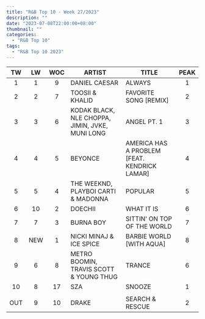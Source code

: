 ```yaml
---
title: "R&B Top 10 - Week 27/2023"
description: ""
date: "2023-07-08T22:00:00+08:00"
thumbnail: ""
categories:
  - "R&B Top 10"
tags:
  - "R&B Top 10 2023"
---
```

<!--more-->
|TW|LW|WOC|ARTIST|TITLE|PEAK|
|:----:|:----:|:----:|----|----|:----:|
|1|1|9|DANIEL CAESAR|ALWAYS|1|
|2|2|7|TOOSII & KHALID|FAVORITE SONG [REMIX]|2|
|3|3|6|KODAK BLACK, NLE CHOPPA, JIMIN, JVKE, MUNI LONG|ANGEL PT. 1|3|
|4|4|5|BEYONCE|AMERICA HAS A PROBLEM [FEAT. KENDRICK LAMAR]|4|
|5|5|4|THE WEEKND, PLAYBOI CARTI & MADONNA|POPULAR|5|
|6|10|2|DOECHII|WHAT IT IS|6|
|7|7|3|BURNA BOY|SITTIN' ON TOP OF THE WORLD|7|
|8|NEW|1|NICKI MINAJ & ICE SPICE|BARBIE WORLD [WITH AQUA]|8|
|9|6|8|METRO BOOMIN, TRAVIS SCOTT & YOUNG THUG|TRANCE|6|
|10|8|17|SZA|SNOOZE|1|
| | | | | | |
|OUT|9|10|DRAKE|SEARCH & RESCUE|2|